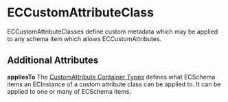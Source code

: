 # ECCustomAttributeClass

ECCustomAttributeClasses define custom metadata which may be applied to any schema item which allows ECCustomAttributes.

## Additional Attributes

**appliesTo** The [CustomAttribute Container Types](./customattribute-container-types.md) defines what ECSchema items an ECInstance of a custom attribute class can be applied to. It can be applied to one or many of ECSchema items.